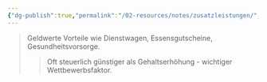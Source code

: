 ```yaml
---
{"dg-publish":true,"permalink":"/02-resources/notes/zusatzleistungen/","tags":["arbeitsrecht/entgelt"],"noteIcon":"","updated":"2025-10-29T12:59:12.049+01:00"}
---
```


>Geldwerte Vorteile wie Dienstwagen, Essensgutscheine, Gesundheitsvorsorge.
>>Oft steuerlich günstiger als Gehaltserhöhung - wichtiger Wettbewerbsfaktor.